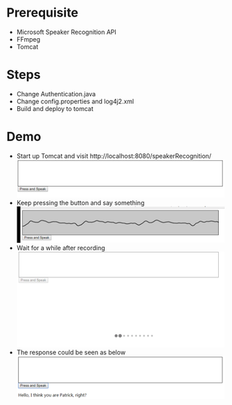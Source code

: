 # Prerequisite
  - Microsoft Speaker Recognition API
  - FFmpeg
  - Tomcat

# Steps
  - Change Authentication.java
  - Change config.properties and log4j2.xml
  - Build and deploy to tomcat

# Demo
  - Start up Tomcat and visit http://localhost:8080/speakerRecognition/
![images/1.png](images/1.png)
  - Keep pressing the button and say something
![images/2.png](images/2.png)
  - Wait for a while after recording
![images/3.png](images/3.png)
  - The response could be seen as below
![images/4.png](images/4.png)